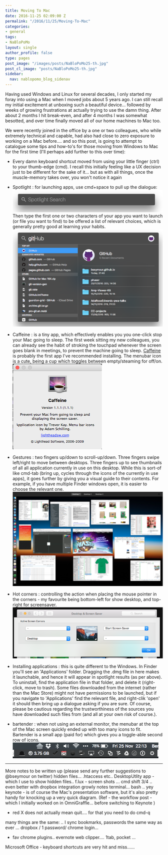 ```yaml
---
title: Moving To Mac
date: 2016-11-25 02:09:00 Z
permalink: "/2016/11/25/Moving-To-Mac"
categories:
- general
tags:
- NaBloPoMo
layout: single
author_profile: false
type: pages
post_image: "/images/posts/NaBloPoMo25-th.jpg"
post_cl_image: "posts/NaBloPoMo25-th.jpg"
sidebar:
  nav: nablopomo_blog_sidenav
---
```


Having used Windows and Linux for several decades, I only started my foray into using a Mac when I moved jobs about 5 years ago. I can still recall my initial excitement at unboxing such a beautiful device... followed by weeks of growing frustrations at actually trying to use the damn thing. After about 2 months I hit break-even, and after 4 months I was somewhat besotted, and over time finally moved all of our home machines to Mac too.

We were recently joined in the office by a one or two colleagues, who while extremely technical and capable, had also had close to zero exposure to working on a Mac before.... and so this post, is going to attempt to catalogue some tips and how-to's for those moving from Windows to Mac for the first time (I'll perhaps add further to this over time):

* Every damn keyboard shortcut moved from using your little finger (ctrl) to your thumb-edge (cmd). I recall this initially feeling like a UX decision just to be different for the sake of it... but as with all things, once the muscle-memory takes over, you won't notice it again

* Spotlight : for launching apps, use cmd+space to pull up the dialogue:  
![Spotlight](/images/posts/NaBloPoMo25-spotlight.png)
Then type the first one or two characters of your app you want to launch (or file you want to find) to be offered a list of relevant choices, which is generally pretty good at learning your habits.
![Spotlight - Github](/images/posts/NaBloPoMo25-spotlight-github.png)

* Caffeine : is a tiny app, which effectively enables you you one-click stop your Mac going to sleep. The first week sitting my new colleagues, you can already see the habit of stroking the touchpad whenever the screen goes blank in meetings, to prevent the machine going to sleep. [Caffeine](http://lightheadsw.com/) is probably the first app I've recommended installing. The menubar icon is a cute, being a cup which toggles between empty/steaming for off/on.  
![Caffeine](/images/posts/NaBloPoMo25-caffeine.png)

* Gestures : two fingers up/down to scroll-up/down. Three fingers swipe left/right to move between desktops. Three fingers up to see thumbnails of all all application currently in use on this desktop. While this is sort-of like cmd-tab (bring up, cycles through the icons of the currently in use apps), it goes further by giving you a visual guide to their contents. For example, if you have multiple Finder windows open, it is easier to choose the relevant one.
![Three fingers swipe up](/images/posts/NaBloPoMo25-desktop-swipe.png)

* Hot corners : controlling the action when placing the mouse pointer in the corners - my favourite being bottom-left for show desktop, and top-right for screensaver.
![Hot-corner](/images/posts/NaBloPoMo25-hot-corner.png)

* Installing applications : this is quite different to the Windows. In Finder you'll see an 'Applications' folder. Dragging the .dmg file in here makes it launchable, and hence it will appear in spotlight results (as per above). To uninstall, find the application file in that folder, and delete it (right-click, move to trash). Some files downloaded from the internet (rather than the Mac Store) might not have permissions to be launched, but if you navigate to 'Applications' find the relevant file, and right-clik 'open' it should then bring up a dialogue asking if you are sure. Of course, please be cautious regarding the trustworthiness of the sources you have downloaded such files from (and all at your own risk of course.).

* bartender : when not using an external monitor, the menubar at the top of the Mac screen quickly ended up with too many icons to fit. Bartender is a small app (paid for) which gives you a toggle-able second row of icons.  
![Bartender open](/images/posts/NaBloPoMo25-bartender-open.png)


---

More notes to be written up (please send any further suggestions to @bseymour on twitter)
hidden files... .htaccess etc..
DesktopUtlity app - which I use to show hidden files.. 
f.lux -
screen shots ... cmd shift 3/4 .. even better with dropbox integration
growly notes
terminal... bash .. yey
keynote - is of course the Mac's presentation software, but it's also pretty handy for knocking up a very quick diagram. (Ref - the workflow post - which I initially worked on in OmniGraffle... before switching to Keynote  )
- red X does not actually mean quit.... for that you need to do cmd-q

many things are the same:
.. I sync bookmarks, passwords the same way as ever ... dropbox / 1 password/ chrome login...
- fav chrome plugins.. evernote web clipper.... 1tab, pocket ...

Microsoft Office - keyboard shortcuts are very hit and miss......
